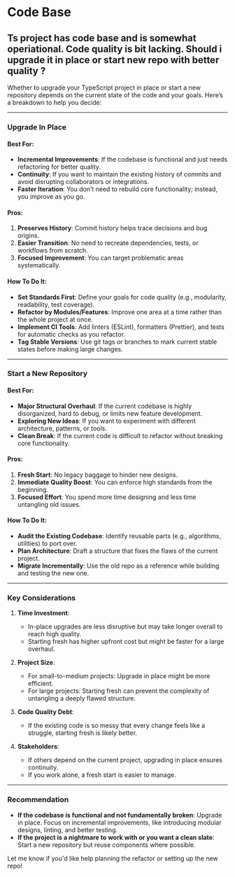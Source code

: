 # Code Base

## Ts project has code base and is somewhat operiational. Code quality is bit lacking. Should i upgrade it in place or start new repo with better quality ?

Whether to upgrade your TypeScript project in place or start a new repository depends on the current state of the code and your goals. Here’s a breakdown to help you decide:

---

### **Upgrade In Place**

#### Best For:

-   **Incremental Improvements**: If the codebase is functional and just needs refactoring for better quality.
-   **Continuity**: If you want to maintain the existing history of commits and avoid disrupting collaborators or integrations.
-   **Faster Iteration**: You don’t need to rebuild core functionality; instead, you improve as you go.

#### Pros:

1. **Preserves History**: Commit history helps trace decisions and bug origins.
2. **Easier Transition**: No need to recreate dependencies, tests, or workflows from scratch.
3. **Focused Improvement**: You can target problematic areas systematically.

#### How To Do It:

-   **Set Standards First**: Define your goals for code quality (e.g., modularity, readability, test coverage).
-   **Refactor by Modules/Features**: Improve one area at a time rather than the whole project at once.
-   **Implement CI Tools**: Add linters (ESLint), formatters (Prettier), and tests for automatic checks as you refactor.
-   **Tag Stable Versions**: Use git tags or branches to mark current stable states before making large changes.

---

### **Start a New Repository**

#### Best For:

-   **Major Structural Overhaul**: If the current codebase is highly disorganized, hard to debug, or limits new feature development.
-   **Exploring New Ideas**: If you want to experiment with different architecture, patterns, or tools.
-   **Clean Break**: If the current code is difficult to refactor without breaking core functionality.

#### Pros:

1. **Fresh Start**: No legacy baggage to hinder new designs.
2. **Immediate Quality Boost**: You can enforce high standards from the beginning.
3. **Focused Effort**: You spend more time designing and less time untangling old issues.

#### How To Do It:

-   **Audit the Existing Codebase**: Identify reusable parts (e.g., algorithms, utilities) to port over.
-   **Plan Architecture**: Draft a structure that fixes the flaws of the current project.
-   **Migrate Incrementally**: Use the old repo as a reference while building and testing the new one.

---

### **Key Considerations**

1. **Time Investment**:

    - In-place upgrades are less disruptive but may take longer overall to reach high quality.
    - Starting fresh has higher upfront cost but might be faster for a large overhaul.

2. **Project Size**:

    - For small-to-medium projects: Upgrade in place might be more efficient.
    - For large projects: Starting fresh can prevent the complexity of untangling a deeply flawed structure.

3. **Code Quality Debt**:

    - If the existing code is so messy that every change feels like a struggle, starting fresh is likely better.

4. **Stakeholders**:
    - If others depend on the current project, upgrading in place ensures continuity.
    - If you work alone, a fresh start is easier to manage.

---

### Recommendation

-   **If the codebase is functional and not fundamentally broken**: Upgrade in place. Focus on incremental improvements, like introducing modular designs, linting, and better testing.
-   **If the project is a nightmare to work with or you want a clean slate**: Start a new repository but reuse components where possible.

Let me know if you'd like help planning the refactor or setting up the new repo!
